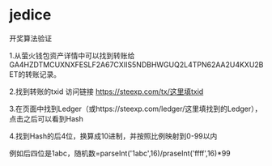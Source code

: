 # jedice


开奖算法验证

1.从萤火钱包资产详情中可以找到转账给GA4HZDTMCUXNXFESLF2A67CXIIS5NDBHWGUQ2L4TPN62AA2U4KXU2BET的转账记录。

2.找到转账的txid 访问链接
https://steexp.com/tx/这里填txid

3.在页面中找到Ledger（或https://steexp.com/ledger/这里填找到的Ledger），点击之后可以看到Hash

4.找到Hash的后4位，换算成10进制，并按照比例映射到0-99以内

例如后四位是1abc，随机数=parseInt('1abc',16)/praseInt('ffff',16)*99 
